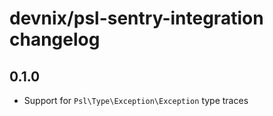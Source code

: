 # devnix/psl-sentry-integration changelog

## 0.1.0

- Support for `Psl\Type\Exception\Exception` type traces
